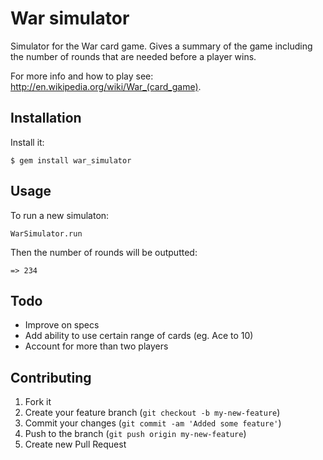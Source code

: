 # War simulator

Simulator for the War card game. Gives a summary of the game
including the number of rounds that are needed before a player
wins.

For more info and how to play see: http://en.wikipedia.org/wiki/War_(card_game).

## Installation

Install it:

    $ gem install war_simulator

## Usage

To run a new simulaton:

    WarSimulator.run

Then the number of rounds will be outputted:

    => 234

## Todo

- Improve on specs
- Add ability to use certain range of cards (eg. Ace to 10)
- Account for more than two players

## Contributing

1. Fork it
2. Create your feature branch (`git checkout -b my-new-feature`)
3. Commit your changes (`git commit -am 'Added some feature'`)
4. Push to the branch (`git push origin my-new-feature`)
5. Create new Pull Request

